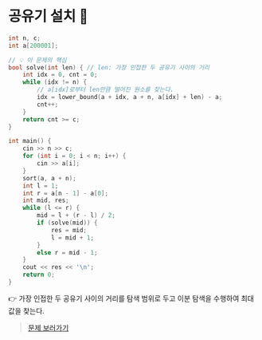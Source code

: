 # 공유기 설치 🥇

```cpp
int n, c;
int a[200001];

// 💡 이 문제의 핵심
bool solve(int len) { // len: 가장 인접한 두 공유기 사이의 거리
    int idx = 0, cnt = 0;
    while (idx != n) {
        // a[idx]로부터 len만큼 떨어진 원소를 찾는다.
        idx = lower_bound(a + idx, a + n, a[idx] + len) - a;
        cnt++;
    }
    return cnt >= c;
}

int main() {
    cin >> n >> c;
    for (int i = 0; i < n; i++) {
        cin >> a[i];
    }
    sort(a, a + n);
    int l = 1;
    int r = a[n - 1] - a[0];
    int mid, res;
    while (l <= r) {
        mid = l + (r - l) / 2;
        if (solve(mid)) {
            res = mid;
            l = mid + 1;
        }
        else r = mid - 1;
    }
    cout << res << '\n';
    return 0;
}
```

👉 가장 인접한 두 공유기 사이의 거리를 탐색 범위로 두고 이분 탐색을 수행하여 최대값을 찾는다.

> [문제 보러가기](https://www.acmicpc.net/problem/2110)
